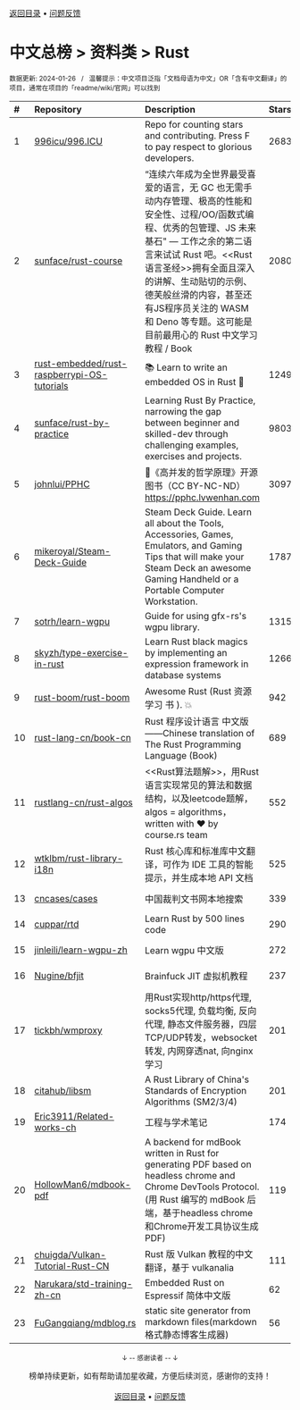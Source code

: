 <a href="https://github.com/GrowingGit/GitHub-Chinese-Top-Charts#github中文排行榜">返回目录</a> • <a href="/content/docs/feedback.md">问题反馈</a>

# 中文总榜 > 资料类 > Rust
<sub>数据更新: 2024-01-26&nbsp;&nbsp;&nbsp;/&nbsp;&nbsp;&nbsp;温馨提示：中文项目泛指「文档母语为中文」OR「含有中文翻译」的项目，通常在项目的「readme/wiki/官网」可以找到</sub>

|#|Repository|Description|Stars|Updated|
|:-|:-|:-|:-|:-|
|1|[996icu/996.ICU](https://github.com/996icu/996.ICU)|Repo for counting stars and contributing. Press F to pay respect to glorious developers.|268394|2024-01-24|
|2|[sunface/rust-course](https://github.com/sunface/rust-course)|“连续六年成为全世界最受喜爱的语言，无 GC 也无需手动内存管理、极高的性能和安全性、过程/OO/函数式编程、优秀的包管理、JS 未来基石" — 工作之余的第二语言来试试 Rust 吧。<<Rust语言圣经>>拥有全面且深入的讲解、生动贴切的示例、德芙般丝滑的内容，甚至还有JS程序员关注的 WASM 和 Deno 等专题。这可能是目前最用心的 Rust 中文学习教程 / Book |20800|2024-01-25|
|3|[rust-embedded/rust-raspberrypi-OS-tutorials](https://github.com/rust-embedded/rust-raspberrypi-OS-tutorials)|:books: Learn to write an embedded OS in Rust :crab:|12498|2023-12-14|
|4|[sunface/rust-by-practice](https://github.com/sunface/rust-by-practice)|Learning Rust By Practice,  narrowing the gap between beginner and skilled-dev through challenging examples, exercises and projects.|9803|2024-01-24|
|5|[johnlui/PPHC](https://github.com/johnlui/PPHC)|📙《高并发的哲学原理》开源图书（CC BY-NC-ND）https://pphc.lvwenhan.com|3097|2024-01-24|
|6|[mikeroyal/Steam-Deck-Guide](https://github.com/mikeroyal/Steam-Deck-Guide)|Steam Deck Guide. Learn all about the Tools, Accessories, Games, Emulators, and Gaming Tips that will make your Steam Deck an awesome Gaming Handheld or a Portable Computer Workstation. |1787|2024-01-04|
|7|[sotrh/learn-wgpu](https://github.com/sotrh/learn-wgpu)|Guide for using gfx-rs's wgpu library.|1315|2024-01-22|
|8|[skyzh/type-exercise-in-rust](https://github.com/skyzh/type-exercise-in-rust)|Learn Rust black magics by implementing an expression framework in database systems|1266|2024-01-18|
|9|[rust-boom/rust-boom](https://github.com/rust-boom/rust-boom)|Awesome Rust (Rust 资源   学习   书 ). 💥|942|2024-01-01|
|10|[rust-lang-cn/book-cn](https://github.com/rust-lang-cn/book-cn)|Rust  程序设计语言 中文版——Chinese translation of The Rust Programming Language (Book)|689|2024-01-24|
|11|[rustlang-cn/rust-algos](https://github.com/rustlang-cn/rust-algos)|<<Rust算法题解>>，用Rust语言实现常见的算法和数据结构，以及leetcode题解，algos = algorithms，written with ❤️ by course.rs team|552|2024-01-22|
|12|[wtklbm/rust-library-i18n](https://github.com/wtklbm/rust-library-i18n)|Rust 核心库和标准库中文翻译，可作为 IDE 工具的智能提示，并生成本地 API 文档|525|2023-07-27|
|13|[cncases/cases](https://github.com/cncases/cases)|中国裁判文书网本地搜索|339|2024-01-23|
|14|[cuppar/rtd](https://github.com/cuppar/rtd)|Learn Rust by 500 lines code|290|2023-09-05|
|15|[jinleili/learn-wgpu-zh](https://github.com/jinleili/learn-wgpu-zh)|Learn wgpu 中文版|272|2024-01-01|
|16|[Nugine/bfjit](https://github.com/Nugine/bfjit)|Brainfuck JIT 虚拟机教程|237|2023-10-19|
|17|[tickbh/wmproxy](https://github.com/tickbh/wmproxy)|用Rust实现http/https代理, socks5代理, 负载均衡, 反向代理, 静态文件服务器，四层TCP/UDP转发，websocket转发, 内网穿透nat, 向nginx学习|201|2024-01-25|
|18|[citahub/libsm](https://github.com/citahub/libsm)|A Rust Library of China's Standards of Encryption Algorithms (SM2/3/4)|201|2023-12-26|
|19|[Eric3911/Related-works-ch](https://github.com/Eric3911/Related-works-ch)|工程与学术笔记|174|2024-01-18|
|20|[HollowMan6/mdbook-pdf](https://github.com/HollowMan6/mdbook-pdf)|A backend for mdBook written in Rust for generating PDF based on headless chrome and Chrome DevTools Protocol. (用 Rust 编写的 mdBook 后端，基于headless chrome和Chrome开发工具协议生成PDF)|119|2023-12-13|
|21|[chuigda/Vulkan-Tutorial-Rust-CN](https://github.com/chuigda/Vulkan-Tutorial-Rust-CN)|Rust 版 Vulkan 教程的中文翻译，基于 vulkanalia|111|2023-10-13|
|22|[Narukara/std-training-zh-cn](https://github.com/Narukara/std-training-zh-cn)|Embedded Rust on Espressif 简体中文版|62|2023-12-04|
|23|[FuGangqiang/mdblog.rs](https://github.com/FuGangqiang/mdblog.rs)|static site generator from markdown files(markdown 格式静态博客生成器)|56|2023-09-04|

<div align="center">
    <p><sub>↓ -- 感谢读者 -- ↓</sub></p>
    榜单持续更新，如有帮助请加星收藏，方便后续浏览，感谢你的支持！
</div>

<br/>

<div align="center"><a href="https://github.com/GrowingGit/GitHub-Chinese-Top-Charts#github中文排行榜">返回目录</a> • <a href="/content/docs/feedback.md">问题反馈</a></div>
